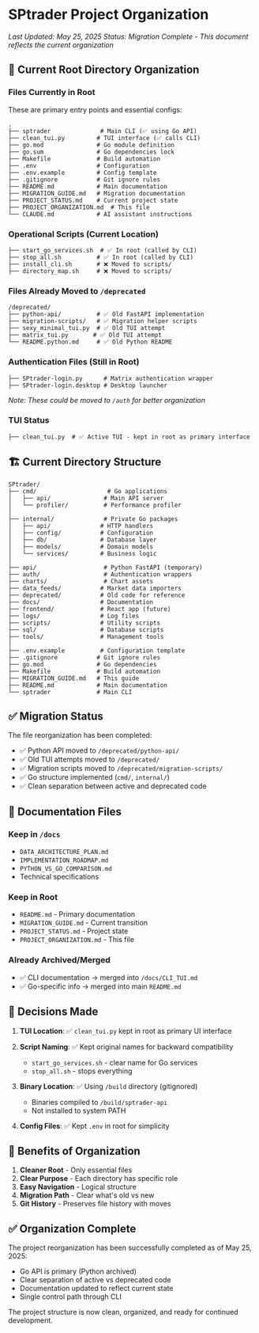 # SPtrader Project Organization
*Last Updated: May 25, 2025*
*Status: Migration Complete - This document reflects the current organization*

## 📁 Current Root Directory Organization

### Files Currently in Root
These are primary entry points and essential configs:
```
.
├── sptrader              # Main CLI (✅ using Go API)
├── clean_tui.py         # TUI interface (✅ calls CLI)
├── go.mod               # Go module definition  
├── go.sum               # Go dependencies lock
├── Makefile             # Build automation
├── .env                 # Configuration
├── .env.example         # Config template
├── .gitignore           # Git ignore rules
├── README.md            # Main documentation
├── MIGRATION_GUIDE.md   # Migration documentation
├── PROJECT_STATUS.md    # Current project state
├── PROJECT_ORGANIZATION.md  # This file
└── CLAUDE.md            # AI assistant instructions
```

### Operational Scripts (Current Location)
```
├── start_go_services.sh  # ✅ In root (called by CLI)
├── stop_all.sh          # ✅ In root (called by CLI)
├── install_cli.sh       # ❌ Moved to scripts/
├── directory_map.sh     # ❌ Moved to scripts/
```

### Files Already Moved to `/deprecated`
```
/deprecated/
├── python-api/          # ✅ Old FastAPI implementation
├── migration-scripts/   # ✅ Migration helper scripts
├── sexy_minimal_tui.py  # ✅ Old TUI attempt
├── matrix_tui.py       # ✅ Old TUI attempt
└── README.python.md     # ✅ Old Python README
```

### Authentication Files (Still in Root)
```
├── SPtrader-login.py      # Matrix authentication wrapper
├── SPtrader-login.desktop # Desktop launcher
```
*Note: These could be moved to `/auth` for better organization*

### TUI Status
```
├── clean_tui.py  # ✅ Active TUI - kept in root as primary interface
```

## 🏗️ Current Directory Structure

```
SPtrader/
├── cmd/                    # Go applications
│   ├── api/               # Main API server
│   └── profiler/          # Performance profiler
│
├── internal/              # Private Go packages
│   ├── api/              # HTTP handlers
│   ├── config/           # Configuration
│   ├── db/               # Database layer
│   ├── models/           # Domain models
│   └── services/         # Business logic
│
├── api/                   # Python FastAPI (temporary)
├── auth/                  # Authentication wrappers
├── charts/                # Chart assets
├── data_feeds/           # Market data importers
├── deprecated/           # Old code for reference
├── docs/                 # Documentation
├── frontend/             # React app (future)
├── logs/                 # Log files
├── scripts/              # Utility scripts
├── sql/                  # Database scripts
├── tools/                # Management tools
│
├── .env.example          # Configuration template
├── .gitignore           # Git ignore rules
├── go.mod               # Go dependencies
├── Makefile             # Build automation
├── MIGRATION_GUIDE.md   # This guide
├── README.md            # Main documentation
└── sptrader             # Main CLI
```

## ✅ Migration Status

The file reorganization has been completed:
- ✅ Python API moved to `/deprecated/python-api/`
- ✅ Old TUI attempts moved to `/deprecated/`
- ✅ Migration scripts moved to `/deprecated/migration-scripts/`
- ✅ Go structure implemented (`cmd/`, `internal/`)
- ✅ Clean separation between active and deprecated code

## 📝 Documentation Files

### Keep in `/docs`
- `DATA_ARCHITECTURE_PLAN.md`
- `IMPLEMENTATION_ROADMAP.md`
- `PYTHON_VS_GO_COMPARISON.md`
- Technical specifications

### Keep in Root
- `README.md` - Primary documentation
- `MIGRATION_GUIDE.md` - Current transition
- `PROJECT_STATUS.md` - Project state
- `PROJECT_ORGANIZATION.md` - This file

### Already Archived/Merged
- ✅ CLI documentation → merged into `/docs/CLI_TUI.md`
- ✅ Go-specific info → merged into main `README.md`

## 🎯 Decisions Made

1. **TUI Location**: ✅ `clean_tui.py` kept in root as primary UI interface

2. **Script Naming**: ✅ Kept original names for backward compatibility
   - `start_go_services.sh` - clear name for Go services
   - `stop_all.sh` - stops everything

3. **Binary Location**: ✅ Using `/build` directory (gitignored)
   - Binaries compiled to `/build/sptrader-api`
   - Not installed to system PATH

4. **Config Files**: ✅ Kept `.env` in root for simplicity

## 🚀 Benefits of Organization

1. **Cleaner Root** - Only essential files
2. **Clear Purpose** - Each directory has specific role
3. **Easy Navigation** - Logical structure
4. **Migration Path** - Clear what's old vs new
5. **Git History** - Preserves file history with moves

## ✅ Organization Complete

The project reorganization has been successfully completed as of May 25, 2025:
- Go API is primary (Python archived)
- Clear separation of active vs deprecated code
- Documentation updated to reflect current state
- Single control path through CLI

The project structure is now clean, organized, and ready for continued development.